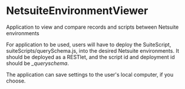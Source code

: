 # NetsuiteEnvironmentViewer
Application to view and compare records and scripts between Netsuite environments

For application to be used, users will have to deploy the SuiteScript, suiteScripts/querySchema.js, into the desired Netsuite environments.
It should be deployed as a RESTlet, and the script id and deployment id should be *_queryschema*.

The application can save settings to the user's local computer, if you choose.
